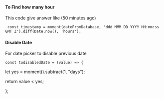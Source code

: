 <h4 id="hours">To Find how many hour</h4>
<p>This code give answer like (50 minutes ago)</p>

     const timestamp = moment(dateFromDatabase, 'ddd MMM DD YYYY HH:mm:ss GMT Z').diff(Date.now(), 'hours');

<h4>Disable Date</h4>
<p>For date picker to disable previous date</p>

    const todisabledDate = (value) => {

let yes = moment().subtract(1, "days");

return value < yes;

};


<!--stackedit_data:
eyJoaXN0b3J5IjpbLTE5MTg3NTQwMTgsOTExODI0MDE5XX0=
-->